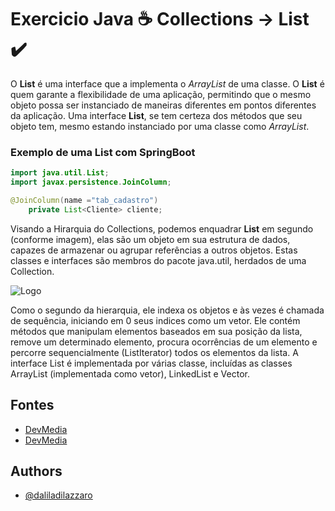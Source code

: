 # Exercicio Java ☕ Collections -> **List** ✔️

O **List** é uma interface que a implementa o *ArrayList* de uma classe. O **List** é quem garante a flexibilidade de uma aplicação, permitindo que o mesmo objeto possa ser instanciado de maneiras diferentes em pontos diferentes da aplicação.
Uma interface **List**, se tem certeza dos métodos que seu objeto tem, mesmo estando instanciado por uma classe como *ArrayList*. 

### Exemplo de uma List com SpringBoot

```java
import java.util.List;
import javax.persistence.JoinColumn;

@JoinColumn(name ="tab_cadastro")
    private List<Cliente> cliente;
```

Visando a Hirarquia do Collections, podemos enquadrar **List** em segundo (conforme imagem), elas são um objeto em sua estrutura de dados, capazes de armazenar ou agrupar referências a outros objetos. Estas classes e interfaces são membros do pacote java.util, herdados de uma Collection.

![Logo](https://www.devmedia.com.br/imagens/articles/268250/ArrayListI.png)

Como o segundo da hierarquia, ele indexa os objetos e às vezes é chamada de sequência, iniciando em 0 seus indices como um vetor. Ele contém métodos que manipulam elementos baseados em sua posição da lista, remove um determinado elemento, procura ocorrências de um elemento e percorre sequencialmente (ListIterator) todos os elementos da lista. A interface List é implementada por várias classe, incluídas as classes ArrayList (implementada como vetor), LinkedList e Vector.

## Fontes

- [DevMedia](https://www.devmedia.com.br/java-collections-set-list-e-iterator/29637)
- [DevMedia](https://www.devmedia.com.br/explorando-a-classe-arraylist-no-java/24298)


## Authors

- [@daliladilazzaro](https://www.github.com/daliladilazzaro)


